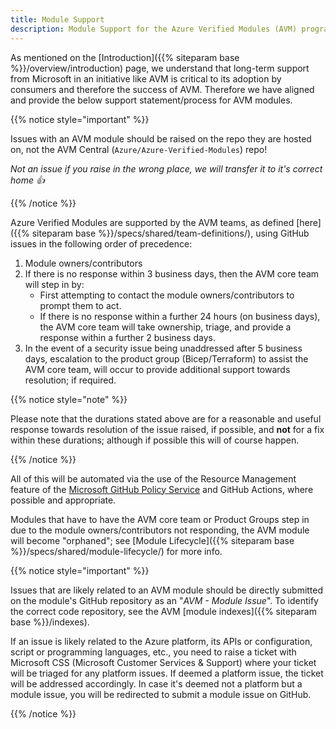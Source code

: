 ```yaml
---
title: Module Support
description: Module Support for the Azure Verified Modules (AVM) program
---
```


As mentioned on the [Introduction]({{% siteparam base %}}/overview/introduction) page, we understand that long-term support from Microsoft in an initiative like AVM is critical to its adoption by consumers and therefore the success of AVM. Therefore we have aligned and provide the below support statement/process for AVM modules.

{{% notice style="important" %}}

Issues with an AVM module should be raised on the repo they are hosted on, not the AVM Central (`Azure/Azure-Verified-Modules`) repo!

*Not an issue if you raise in the wrong place, we will transfer it to it's correct home 👍*

{{% /notice %}}

Azure Verified Modules are supported by the AVM teams, as defined [here]({{% siteparam base %}}/specs/shared/team-definitions/), using GitHub issues in the following order of precedence:

1. Module owners/contributors
2. If there is no response within 3 business days, then the AVM core team will step in by:
    - First attempting to contact the module owners/contributors to prompt them to act.
    - If there is no response within a further 24 hours (on business days), the AVM core team will take ownership, triage, and provide a response within a further 2 business days.
3. In the event of a security issue being unaddressed after 5 business days, escalation to the product group (Bicep/Terraform) to assist the AVM core team, will occur to provide additional support towards resolution; if required.

{{% notice style="note" %}}

Please note that the durations stated above are for a reasonable and useful response towards resolution of the issue raised, if possible, and **not** for a fix within these durations; although if possible this will of course happen.

{{% /notice %}}

All of this will be automated via the use of the Resource Management feature of the [Microsoft GitHub Policy Service](https://github.com/apps/microsoft-github-policy-service) and GitHub Actions, where possible and appropriate.

Modules that have to have the AVM core team or Product Groups step in due to the module owners/contributors not responding, the AVM module will become "orphaned"; see [Module Lifecycle]({{% siteparam base %}}/specs/shared/module-lifecycle/) for more info.

{{% notice style="important" %}}

Issues that are likely related to an AVM module should be directly submitted on the module's GitHub repository as an "*AVM - Module Issue*". To identify the correct code repository, see the AVM [module indexes]({{% siteparam base %}}/indexes).

If an issue is likely related to the Azure platform, its APIs or configuration, script or programming languages, etc., you need to raise a ticket with Microsoft CSS (Microsoft Customer Services & Support) where your ticket will be triaged for any platform issues. If deemed a platform issue, the ticket will be addressed accordingly. In case it's deemed not a platform but a module issue, you will be redirected to submit a module issue on GitHub.

{{% /notice %}}
